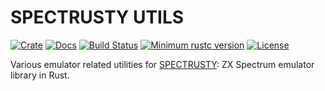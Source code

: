 SPECTRUSTY UTILS
================

[![Crate][Crate img]][Crate Link]
[![Docs][Docs img]][Docs Link]
[![Build Status][Build img]][Build Link]
[![Minimum rustc version][rustc version img]][rustc version link]
[![License][License img]][License Link]

Various emulator related utilities for [SPECTRUSTY]: ZX Spectrum emulator library in Rust.

[SPECTRUSTY]: https://royaltm.github.io/spectrusty/
[Crate Link]: https://crates.io/crates/spectrusty-utils
[Crate img]: https://img.shields.io/crates/v/spectrusty-utils.svg
[Docs Link]: https://docs.rs/spectrusty-utils
[Docs img]: https://docs.rs/spectrusty-utils/badge.svg
[Build Link]: https://github.com/royaltm/spectrusty/actions/workflows/ci.yml
[Build img]: https://github.com/royaltm/spectrusty/actions/workflows/ci.yml/badge.svg?branch=master
[rustc version link]: https://github.com/royaltm/spectrusty#rust-version-requirements
[rustc version img]: https://img.shields.io/badge/rustc-1.59+-lightgray.svg
[License Link]: https://www.gnu.org/licenses/#LGPL
[License img]: https://img.shields.io/crates/l/spectrusty-utils